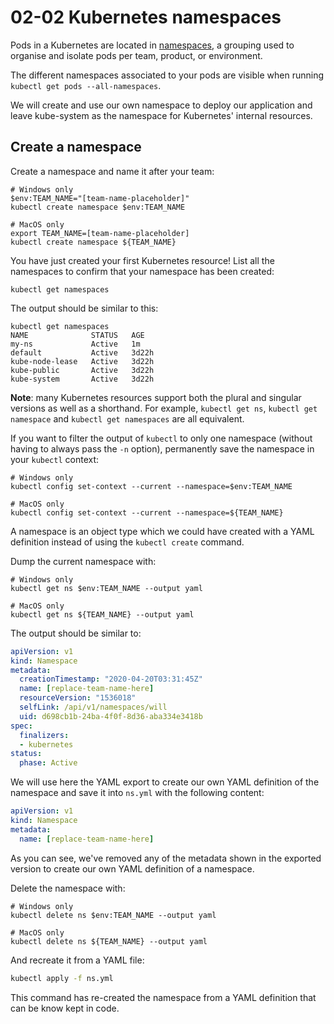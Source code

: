 # 02-02 Kubernetes namespaces

Pods in a Kubernetes are located in [namespaces](https://kubernetes.io/docs/concepts/overview/working-with-objects/namespaces/), a grouping used to organise and isolate pods per team, product, or environment.

The different namespaces associated to your pods are visible when running `kubectl get pods --all-namespaces`.

We will create and use our own namespace to deploy our application and leave kube-system as the namespace for Kubernetes' internal resources.

## Create a namespace

Create a namespace and name it after your team:

```console
# Windows only
$env:TEAM_NAME="[team-name-placeholder]"
kubectl create namespace $env:TEAM_NAME

# MacOS only
export TEAM_NAME=[team-name-placeholder]
kubectl create namespace ${TEAM_NAME}
```

You have just created your first Kubernetes resource! List all the namespaces to confirm that your namespace has been created:

```console
kubectl get namespaces
```

The output should be similar to this:

```output
kubectl get namespaces
NAME              STATUS   AGE
my-ns             Active   1m
default           Active   3d22h
kube-node-lease   Active   3d22h
kube-public       Active   3d22h
kube-system       Active   3d22h
```

**Note**: many Kubernetes resources support both the plural and singular versions as well as a shorthand. For example, `kubectl get ns`, `kubectl get namespace` and `kubectl get namespaces` are all equivalent.

If you want to filter the output of `kubectl` to only one namespace (without having to always pass the `-n` option), permanently save the namespace in your `kubectl` context:

```console
# Windows only
kubectl config set-context --current --namespace=$env:TEAM_NAME

# MacOS only
kubectl config set-context --current --namespace=${TEAM_NAME}
```

A namespace is an object type which we could have created with a YAML definition instead of using the `kubectl create` command.

Dump the current namespace with:

```console
# Windows only
kubectl get ns $env:TEAM_NAME --output yaml

# MacOS only
kubectl get ns ${TEAM_NAME} --output yaml
```

The output should be similar to:

```yaml
apiVersion: v1
kind: Namespace
metadata:
  creationTimestamp: "2020-04-20T03:31:45Z"
  name: [replace-team-name-here]
  resourceVersion: "1536018"
  selfLink: /api/v1/namespaces/will
  uid: d698cb1b-24ba-4f0f-8d36-aba334e3418b
spec:
  finalizers:
  - kubernetes
status:
  phase: Active
```

We will use here the YAML export to create our own YAML definition of the namespace and save it into `ns.yml` with the following content:

```yaml
apiVersion: v1
kind: Namespace
metadata:
  name: [replace-team-name-here]
```

As you can see, we've removed any of the metadata shown in the exported version to create our own YAML definition of a namespace.

Delete the namespace with:

```console
# Windows only
kubectl delete ns $env:TEAM_NAME --output yaml

# MacOS only
kubectl delete ns ${TEAM_NAME} --output yaml
```

And recreate it from a YAML file:

```bash
kubectl apply -f ns.yml
```

This command has re-created the namespace from a YAML definition that can be know kept in code.
